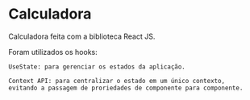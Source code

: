 
# Calculadora 

Calculadora feita com a biblioteca React JS.

Foram utilizados os hooks:

    UseState: para gerenciar os estados da aplicação.

    Context API: para centralizar o estado em um único contexto,
    evitando a passagem de proriedades de componente para componente.

